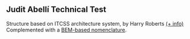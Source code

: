 ## Judit Abellí Technical Test


Structure based on ITCSS architecture system, by Harry Roberts [(+ info)](https://www.xfive.co/blog/itcss-scalable-maintainable-css-architecture/)
Complemented with a [BEM-based nomenclature](http://getbem.com/).




